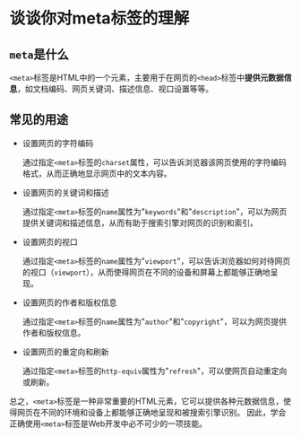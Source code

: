 # 谈谈你对meta标签的理解

## `meta`是什么

`<meta>`标签是HTML中的一个元素，主要用于在网页的`<head>`标签中**提供元数据信息**，如文档编码、网页关键词、描述信息、视口设置等等。

## 常见的用途

- 设置网页的字符编码

    通过指定`<meta>`标签的`charset`属性，可以告诉浏览器该网页使用的字符编码格式，从而正确地显示网页中的文本内容。

- 设置网页的关键词和描述

    通过指定`<meta>`标签的`name`属性为"`keywords`"和"`description`"，可以为网页提供关键词和描述信息，从而有助于搜索引擎对网页的识别和索引。

- 设置网页的视口

    通过指定`<meta>`标签的`name`属性为"`viewport`"，可以告诉浏览器如何对待网页的视口（`viewport`），从而使得网页在不同的设备和屏幕上都能够正确地呈现。

- 设置网页的作者和版权信息

    通过指定`<meta>`标签的`name`属性为"`author`"和"`copyright`"，可以为网页提供作者和版权信息。

- 设置网页的重定向和刷新

    通过指定`<meta>`标签的`http-equiv`属性为"`refresh`"，可以使网页自动重定向或刷新。

总之，`<meta>`标签是一种非常重要的HTML元素，它可以提供各种元数据信息，使得网页在不同的环境和设备上都能够正确地呈现和被搜索引擎识别。
因此，学会正确使用`<meta>`标签是Web开发中必不可少的一项技能。
